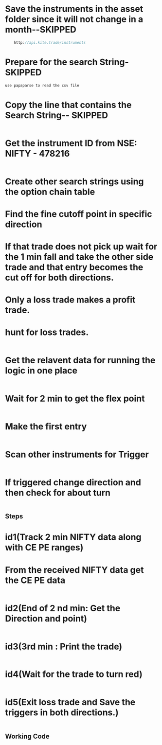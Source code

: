 # Save the instruments in the asset folder since it will not change in a month--SKIPPED
   
```typescript
    http://api.kite.trade/instruments
```

# Prepare for the search String- SKIPPED

```typescript
use papaparse to read the csv file
```

# Copy the line that contains the Search String-- SKIPPED

```typescript
```

# Get the instrument ID from NSE: NIFTY - 478216

```typescript
```

# Create other search strings using the option chain table
# Find the fine cutoff point in specific direction
# If that trade does not pick up wait for the 1 min fall and take the other side trade and that entry becomes the cut off for both directions.
# Only a loss trade makes a profit trade.
# hunt for  loss trades.

```typescript
```

# Get the relavent data for running the logic in one place

```typescript
```

# Wait for 2 min to get the flex point

```typescript
```

# Make the first entry

```typescript
```

# Scan other instruments for Trigger

```typescript
```

# If triggered change direction and then check for about turn

```typescript
```

## Steps
# id1(Track 2 min NIFTY data along with CE PE ranges) 
# From the received NIFTY data get the CE PE data
```typescript
```
# id2(End of 2 nd min: Get the Direction and point)
```typescript
```
# id3(3rd min : Print the trade) 
```typescript
```
# id4(Wait for the trade to turn red)
```typescript
```
# id5(Exit loss trade and Save the triggers in both directions.) 
```typescript
```

## Working Code
